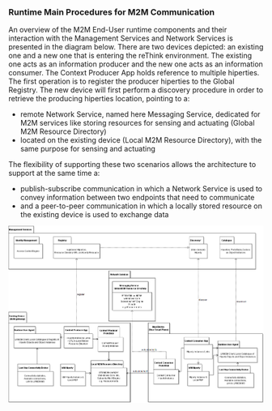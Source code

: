 ### Runtime Main Procedures for M2M Communication

An overview of the M2M End-User runtime components and their interaction with the Management Services and Network Services 
is presented in the diagram below. There are two devices depicted: an existing one and a new one that is entering the reThink environment. The existing one acts as an information producer and the new one acts as an information consumer. The Context Producer App holds reference to multiple hiperties. The first operation is to register the producer hiperties to the Global Registry. The new device will first perform a discovery procedure in order to retrieve the producing hiperties location, pointing to a: 
* remote Network Service, named here Messaging Service, dedicated for M2M services like storing resources for sensing and actuating (Global M2M Resource Directory)
* located on the existing device (Local M2M Resource Directory), with the same purpose for sensing and actuating

The flexibility of supporting these two scenarios allows the architecture to support at the same time a:
* publish-subscribe communication in which a Network Service is used to convey information between two endpoints that need to communicate 
* and a peer-to-peer communication in which a locally stored resource on the existing device is used to exchange data


![Figure @runtime-m2m-comm-runtime-archit-violet: Runtime Main Procedures for M2M Communication](M2M_runtime_Archit_violet.png)

